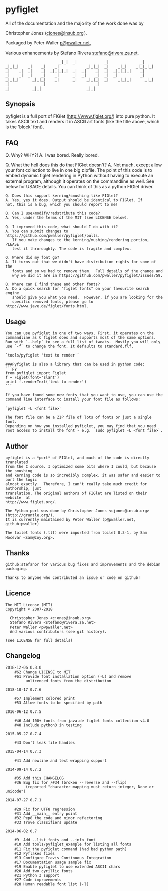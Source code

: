 # pyfiglet

All of the documentation and the majority of the work done was by

Christopher Jones (cjones@insub.org).

Packaged by Peter Waller <p@pwaller.net>,

Various enhancements by Stefano Rivera <stefano@rivera.za.net>.

```
                        _|_|  _|            _|              _|
_|_|_|    _|    _|    _|            _|_|_|  _|    _|_|    _|_|_|_|
_|    _|  _|    _|  _|_|_|_|  _|  _|    _|  _|  _|_|_|_|    _|
_|    _|  _|    _|    _|      _|  _|    _|  _|  _|          _|
_|_|_|      _|_|_|    _|      _|    _|_|_|  _|    _|_|_|      _|_|
_|              _|                      _|
_|          _|_|                    _|_|
```

## Synopsis

pyfiglet is a full port of FIGlet (http://www.figlet.org/) into pure
python. It takes ASCII text and renders it in ASCII art fonts (like
the title above, which is the 'block' font).

## FAQ

   Q. Why? WHY?!
   A. I was bored. Really bored.

   Q. What the hell does this do that FIGlet doesn't?
   A. Not much, except allow your font collection to live
   in one big zipfile. The point of this code is to embed
   dynamic figlet rendering in Python without having to
   execute an external program, although it operates on the
   commandline as well.  See below for USAGE details. You can
   think of this as a python FIGlet driver.

    Q. Does this support kerning/smushing like FIGlet?
    A. Yes, yes it does. Output should be identical to FIGlet. If
    not, this is a bug, which you should report to me!

    Q. Can I use/modify/redstribute this code?
    A. Yes, under the terms of the MIT (see LICENSE below).

    Q. I improved this code, what should I do with it?
    A. You can submit changes to https://github.com/pwaller/pyfiglet/pulls.
       If you make changes to the kerning/mushing/rendering portion, PLEASE
       test it throroughly. The code is fragile and complex.

    Q. Where did my font go?
    A. It turns out that we didn't have distribution rights for some of the
       fonts and so we had to remove them.  Full details of the change and
       why we did it are in https://github.com/pwaller/pyfiglet/issues/59.

    Q. Where can I find these and other fonts?
    A. Do a quick search for "figlet fonts" on your favourite search engine
       should give you what you need.  However, if you are looking for the
       specific removed fonts, please go to http://www.jave.de/figlet/fonts.html.

## Usage

    You can use pyfiglet in one of two ways. First, it operates on the
    commandline as C figlet does and supports most of the same options.
    Run with `--help` to see a full list of tweaks.  Mostly you will only
    use `-f` to change the font. It defaults to standard.flf.

    `tools/pyfiglet 'text to render'`
    
    ###Pyfiglet is also a library that can be used in python code:
    ```py
    from pyfiglet import Figlet
    f = Figlet(font='slant')
    print f.renderText('text to render')
    ```

    If you have found some new fonts that you want to use, you can use the
    command line interface to install your font file as follows:

    `pyfiglet -L <font file>`

    The font file can be a ZIP file of lots of fonts or just a single font.
    Depending on how you installed pyfiglet, you may find that you need
    root access to install the font - e.g. `sudo pyfiglet -L <font file>`.

## Author

    pyfiglet is a *port* of FIGlet, and much of the code is directly translated
    from the C source. I optimized some bits where I could, but because the smushing
    and kerning code is so incredibly complex, it was safer and easier to port the logic
    almost exactly.  Therefore, I can't really take much credit for authorship, just
    translation. The original authors of FIGlet are listed on their website  at
    http://www.figlet.org/.

    The Python port was done by Christopher Jones <cjones@insub.org> (http://gruntle.org/).
    It is currently maintained by Peter Waller (p@pwaller.net, github:pwaller)

    The toilet fonts (.tlf) were imported from toilet 0.3-1, by Sam Hocevar <sam@zoy.org>.

## Thanks

    github:stefanor for various bug fixes and improvements and the debian packaging.

    Thanks to anyone who contributed an issue or code on github!

## Licence

    The MIT License (MIT)
    Copyright © 2007-2018

      Christopher Jones <cjones@insub.org>
      Stefano Rivera <stefano@rivera.za.net>
      Peter Waller <p@pwaller.net>
      And various contributors (see git history).

    (see LICENSE for full details)

## Changelog

    2018-12-06 0.8.0
        #62 Change LICENSE to MIT
        #61 Provide font installation option (-L) and remove
             unlicenced fonts from the distribution

    2018-10-17 0.7.6

        #57 Implement colored print
        #53 Allow fonts to be specified by path

    2016-06-12 0.7.5

        #46 Add 100+ fonts from java.de figlet fonts collection v4.0
        #48 Include python3 in testing

    2015-05-27 0.7.4

        #43 Don't leak file handles

    2015-04-14 0.7.3

        #41 Add newline and text wrapping support

    2014-09-14 0.7.2

        #35 Add this CHANGELOG
        #36 Bug fix for /#34 (broken --reverse and --flip)
             (reported "character mapping must return integer, None or unicode")

    2014-07-27 0.7.1

        #29 Fix for UTF8 regression
        #31 Add __main__ entry point
        #32 Pep8 the code and minor refactoring
        #33 Trove classifiers update

    2014-06-02 0.7

        #9  Add --list_fonts and --info_font
        #10 Add tools/pyfiglet_example for listing all fonts
        #11 Fix the pyfiglet command (had bad python path)
        #12 Pyflakes fixes
        #13 Configure Travis Continuous Integration
        #17 Documentation usage sample fix
        #19 Enable pyfiglet to use extended ASCII chars
        #20 Add two cyrillic fonts
        #21 Python 3 support
        #27 Code improvements
        #28 Human readable font list (-l)
